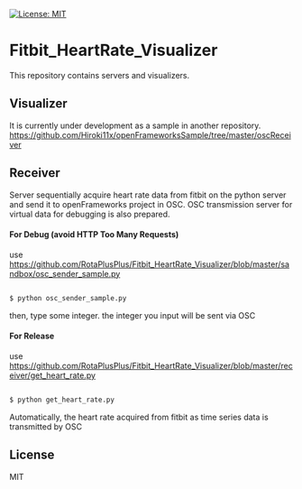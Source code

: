 [![License: MIT](https://img.shields.io/badge/License-MIT-yellow.svg)](https://opensource.org/licenses/MIT)

# Fitbit_HeartRate_Visualizer
This repository contains servers and visualizers.

## Visualizer
It is currently under development as a sample in another repository.
https://github.com/Hiroki11x/openFrameworksSample/tree/master/oscReceiver

## Receiver
Server sequentially acquire heart rate data from fitbit on the python server and send it to openFrameworks project in OSC.
OSC transmission server for virtual data for debugging is also prepared.


#### For Debug (avoid HTTP Too Many Requests)
use
https://github.com/RotaPlusPlus/Fitbit_HeartRate_Visualizer/blob/master/sandbox/osc_sender_sample.py

```bash

$ python osc_sender_sample.py

```

then, type some integer.
the integer you input will be sent via OSC

#### For Release
use
https://github.com/RotaPlusPlus/Fitbit_HeartRate_Visualizer/blob/master/receiver/get_heart_rate.py

```bash

$ python get_heart_rate.py

```

Automatically, the heart rate acquired from fitbit as time series data is transmitted by OSC

## License
MIT

